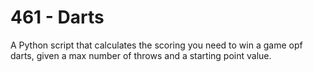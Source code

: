 # 461 - Darts

A Python script that calculates the scoring you need to win a game opf darts, given a max number of throws and a starting point value.
